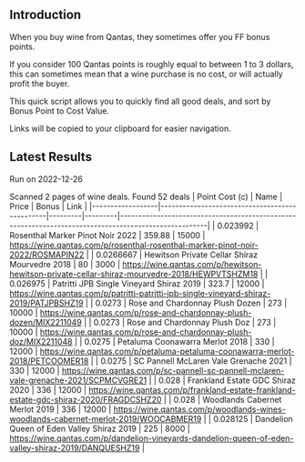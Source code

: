 ## Introduction

When you buy wine from Qantas, they sometimes offer you FF bonus points. 

If you consider 100 Qantas points is roughly equal to between 1 to 3 dollars, this can sometimes mean that a wine purchase is no cost, or will actually profit the buyer.

This quick script allows you to quickly find all good deals, and sort by Bonus Point to Cost Value.

Links will be copied to your clipboard for easier navigation.

## Latest Results

Run on 2022-12-26

Scanned 2 pages of wine deals.
Found 52 deals
|   Point Cost (c) | Name                                          |   Price |   Bonus | Link                                                                                                 |
|------------------|-----------------------------------------------|---------|---------|------------------------------------------------------------------------------------------------------|
|        0.023992  | Rosenthal Marker Pinot Noir 2022              |  359.88 |   15000 | https://wine.qantas.com/p/rosenthal-rosenthal-marker-pinot-noir-2022/ROSMAPIN22                      |
|        0.0266667 | Hewitson Private Cellar Shiraz Mourvedre 2018 |   80    |    3000 | https://wine.qantas.com/p/hewitson-hewitson-private-cellar-shiraz-mourvedre-2018/HEWPVTSHZM18        |
|        0.026975  | Patritti JPB Single Vineyard Shiraz 2019      |  323.7  |   12000 | https://wine.qantas.com/p/patritti-patritti-jpb-single-vineyard-shiraz-2019/PATJPBSHZ19              |
|        0.0273    | Rose and Chardonnay Plush Dozen               |  273    |   10000 | https://wine.qantas.com/p/rose-and-chardonnay-plush-dozen/MIX2211049                                 |
|        0.0273    | Rose and Chardonnay Plush Doz                 |  273    |   10000 | https://wine.qantas.com/p/rose-and-chardonnay-plush-doz/MIX2211048                                   |
|        0.0275    | Petaluma Coonawarra Merlot 2018               |  330    |   12000 | https://wine.qantas.com/p/petaluma-petaluma-coonawarra-merlot-2018/PETCOOMER18                       |
|        0.0275    | SC Pannell McLaren Vale Grenache 2021         |  330    |   12000 | https://wine.qantas.com/p/sc-pannell-sc-pannell-mclaren-vale-grenache-2021/SCPMCVGRE21               |
|        0.028     | Frankland Estate GDC Shiraz 2020              |  336    |   12000 | https://wine.qantas.com/p/frankland-estate-frankland-estate-gdc-shiraz-2020/FRAGDCSHZ20              |
|        0.028     | Woodlands Cabernet Merlot 2019                |  336    |   12000 | https://wine.qantas.com/p/woodlands-wines-woodlands-cabernet-merlot-2019/WOOCABMER19                 |
|        0.028125  | Dandelion Queen of Eden Valley Shiraz 2019    |  225    |    8000 | https://wine.qantas.com/p/dandelion-vineyards-dandelion-queen-of-eden-valley-shiraz-2019/DANQUESHZ19 |


